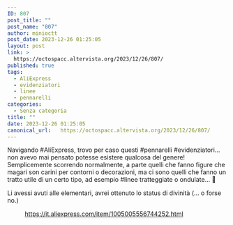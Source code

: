 ```yaml
---
ID: 807
post_title: ""
post_name: "807"
author: minioctt
post_date: 2023-12-26 01:25:05
layout: post
link: >
  https://octospacc.altervista.org/2023/12/26/807/
published: true
tags:
  - AliExpress
  - evidenziatori
  - linee
  - pennarelli
categories:
  - Senza categoria
title: ""
date: 2023-12-26 01:25:05
canonical_url:   https://octospacc.altervista.org/2023/12/26/807/
---
```

<!-- wp:paragraph -->
<p>Navigando #AliExpress, trovo per caso questi #pennarelli #evidenziatori... non avevo mai pensato potesse esistere qualcosa del genere! Semplicemente scorrendo normalmente, a parte quelli che fanno figure che magari son carini per contorni o decorazioni, ma ci sono quelli che fanno un tratto utile di un certo tipo, ad esempio #linee tratteggiate o ondulate... 🤯️</p>
<!-- /wp:paragraph -->

<!-- wp:paragraph -->
<p>Li avessi avuti alle elementari, avrei ottenuto lo status di divinità (... o forse no.)</p>
<!-- /wp:paragraph -->

<!-- wp:paragraph -->
<p></p>
<!-- /wp:paragraph -->

<!-- wp:image {"id":808,"sizeSlug":"large","linkDestination":"none"} -->
<figure class="wp-block-image size-large"><img src="{{site.cdnurl}}/assets/uploads/2023/12/image-21-960x515.png" alt="" class="wp-image-808"/><figcaption class="wp-element-caption"><a href="https://it.aliexpress.com/item/1005005556744252.html">https://it.aliexpress.com/item/1005005556744252.html</a></figcaption></figure>
<!-- /wp:image -->